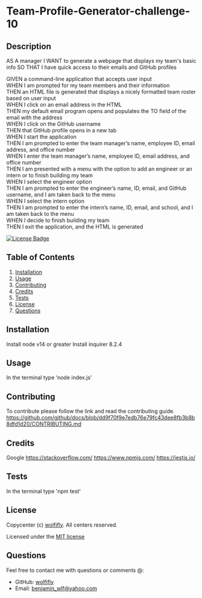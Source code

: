 # Team-Profile-Generator-challenge-10
  
  ## Description
  AS A manager
  I WANT to generate a webpage that displays my team's basic info
  SO THAT I have quick access to their emails and GitHub profiles

  GIVEN a command-line application that accepts user input<br>
  WHEN I am prompted for my team members and their information<br>
  THEN an HTML file is generated that displays a nicely formatted team roster based on user input<br>
  WHEN I click on an email address in the HTML<br>
  THEN my default email program opens and populates the TO field of the email with the address<br>
  WHEN I click on the GitHub username<br>
  THEN that GitHub profile opens in a new tab<br>
  WHEN I start the application<br>
  THEN I am prompted to enter the team manager’s name, employee ID, email address, and office number<br>
  WHEN I enter the team manager’s name, employee ID, email address, and office number<br>
  THEN I am presented with a menu with the option to add an engineer or an intern or to finish building my team<br>
  WHEN I select the engineer option<br>
  THEN I am prompted to enter the engineer’s name, ID, email, and GitHub username, and I am taken back to the menu<br>
  WHEN I select the intern option<br>
  THEN I am prompted to enter the intern’s name, ID, email, and school, and I am taken back to the menu<br>
  WHEN I decide to finish building my team<br>
  THEN I exit the application, and the HTML is generated<br>

  [![License Badge](https://img.shields.io/badge/license-MIT-success?style=plastic)](https://choosealicense.com/licenses/mit/)
  
  
  ## Table of Contents
  1. [Installation](#installation)
  2. [Usage](#usage)
  3. [Contributing](#contributing)
  4. [Credits](#credits)
  5. [Tests](#tests)
  6. [License](#license)
  7. [Questions](#questions)
  
  ## Installation
  Install node v14 or greater
  Install inquirer 8.2.4
  

  ## Usage
  In the terminal type ‘node index.js’
  

  ## Contributing
  To contribute please follow the link and read the contributing guide. https://github.com/github/docs/blob/dd9f70f9e7edb76e79fc43dee8fb3b8b8dfd1d20/CONTRIBUTING.md
  

  ## Credits
  Google
  https://stackoverflow.com/
  https://www.npmjs.com/
  https://jestjs.io/


  ## Tests
  In the terminal type 'npm test'
  

  ## License
  Copycenter (c) [wolfjfly](https://github.com/wolfjfly). All centers reserved. 
  
Licensed under the [MIT license](https://choosealicense.com/licenses/mit/)
  

  ## Questions
  Feel free to contact me with questions or comments @:
  - GitHub: [wolfjfly](https://github.com/wolfjfly)
  - Email: [benjamin_wlf@yahoo.com](mailto:benjamin_wlf@yahoo.com)
  
  